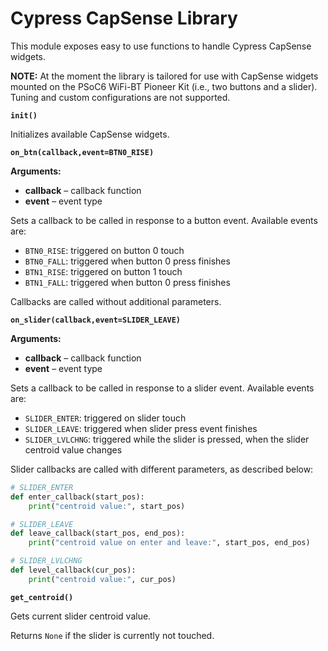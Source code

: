# Cypress CapSense Library

This module exposes easy to use functions to handle Cypress CapSense widgets.

**NOTE:** At the moment the library is tailored for use with CapSense widgets mounted on the PSoC6 WiFi-BT Pioneer Kit (i.e., two buttons and a slider). Tuning and custom configurations are not supported.


**`init()`**

Initializes available CapSense widgets.

**`on_btn(callback,event=BTN0_RISE)`**


**Arguments:**

    

 - **callback** – callback function
 - **event** – event type

Sets a callback to be called in response to a button event.
Available events are:


* `BTN0_RISE`: triggered on button 0 touch
* `BTN0_FALL`: triggered when button 0 press finishes
* `BTN1_RISE`: triggered on button 1 touch
* `BTN1_FALL`: triggered when button 0 press finishes

Callbacks are called without additional parameters.


**`on_slider(callback,event=SLIDER_LEAVE)`**


**Arguments:**
    

 - **callback** – callback function
 - **event** – event type

Sets a callback to be called in response to a slider event.
Available events are:


* `SLIDER_ENTER`: triggered on slider touch
* `SLIDER_LEAVE`: triggered when slider press event finishes
* `SLIDER_LVLCHNG`: triggered while the slider is pressed, when the slider centroid value changes

Slider callbacks are called with different parameters, as described below:

```python
# SLIDER_ENTER
def enter_callback(start_pos):
    print("centroid value:", start_pos)

# SLIDER_LEAVE
def leave_callback(start_pos, end_pos):
    print("centroid value on enter and leave:", start_pos, end_pos)

# SLIDER_LVLCHNG
def level_callback(cur_pos):
    print("centroid value:", cur_pos)
```


**`get_centroid()`**

Gets current slider centroid value.

Returns `None` if the slider is currently not touched.
<!--stackedit_data:
eyJoaXN0b3J5IjpbLTQyMTI4OTM4XX0=
-->
